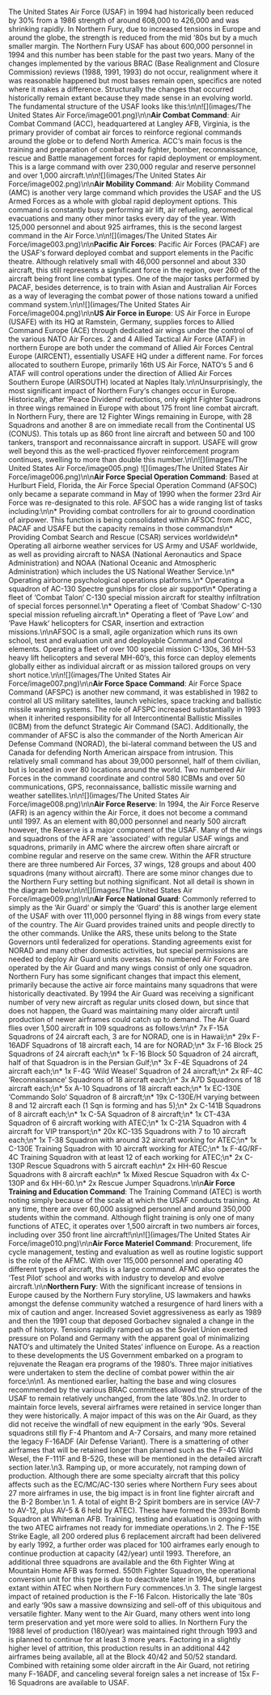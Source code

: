 The United States Air Force (USAF) in 1994 had historically been reduced by 30% from a 1986 strength of around 608,000 to 426,000 and was shrinking rapidly. In Northern Fury, due to increased tensions in Europe and around the globe, the strength is reduced from the mid ‘80s but by a much smaller margin. The Northern Fury USAF has about 600,000 personnel in 1994 and this number has been stable for the past two years. Many of the changes implemented by the various BRAC (Base Realignment and Closure Commission) reviews (1988, 1991, 1993) do not occur, realignment where it was reasonable happened but most bases remain open, specifics are noted where it makes a difference. Structurally the changes that occurred historically remain extant because they made sense in an evolving world. The fundamental structure of the USAF looks like this:\n\n![](images/The United States Air Force/image001.png)\n\n**Air Combat Command**: Air Combat Command (ACC), headquartered at Langley AFB, Virginia, is the primary provider of combat air forces to reinforce regional commands around the globe or to defend North America. ACC‘s main focus is the training and preparation of combat ready fighter, bomber, reconnaissance, rescue and Battle management forces for rapid deployment or employment. This is a large command with over 230,000 regular and reserve personnel and over 1,000 aircraft.\n\n![](images/The United States Air Force/image002.png)\n\n**Air Mobility Command**: Air Mobility Command (AMC) is another very large command which provides the USAF and the US Armed Forces as a whole with global rapid deployment options. This command is constantly busy performing air lift, air refueling, aeromedical evacuations and many other minor tasks every day of the year. With 125,000 personnel and about 925 airframes, this is the second largest command in the Air Force.\n\n![](images/The United States Air Force/image003.png)\n\n**Pacific Air Forces**: Pacific Air Forces (PACAF) are the USAF‘s forward deployed combat and support elements in the Pacific theatre. Although relatively small with 46,000 personnel and about 330 aircraft, this still represents a significant force in the region, over 260 of the aircraft being front line combat types. One of the major tasks performed by PACAF, besides deterrence, is to train with Asian and Australian Air Forces as a way of leveraging the combat power of those nations toward a unified command system.\n\n![](images/The United States Air Force/image004.png)\n\n**US Air Force in Europe**: US Air Force in Europe (USAFE) with its HQ at Ramstein, Germany, supplies forces to Allied Command Europe (ACE) through dedicated air wings under the control of the various NATO Air Forces. 2 and 4 Allied Tactical Air Force (ATAF) in northern Europe are both under the command of Allied Air Forces Central Europe (AIRCENT), essentially USAFE HQ under a different name. For forces allocated to southern Europe, primarily 16th US Air Force, NATO‘s 5 and 6 ATAF will control operations under the direction of Allied Air Forces Southern Europe (AIRSOUTH) located at Naples Italy.\n\nUnsurprisingly, the most significant impact of Northern Fury‘s changes occur in Europe. Historically, after ‘Peace Dividend‘ reductions, only eight Fighter Squadrons in three wings remained in Europe with about 175 front line combat aircraft. In Northern Fury, there are 12 Fighter Wings remaining in Europe, with 28 Squadrons and another 8 are on immediate recall from the Continental US (CONUS). This totals up as 860 front line aircraft and between 50 and 100 tankers, transport and reconnaissance aircraft in support. USAFE will grow well beyond this as the well-practiced flyover reinforcement program continues, swelling to more than double this number.\n\n![](images/The United States Air Force/image005.png) ![](images/The United States Air Force/image006.png)\n\n**Air Force Special Operation Command**: Based at Hurlburt Field, Florida, the Air Force Special Operation Command (AFSOC) only became a separate command in May of 1990 when the former 23rd Air Force was re-designated to this role. AFSOC has a wide ranging list of tasks including:\n\n* Providing combat controllers for air to ground coordination of airpower. This function is being consolidated within AFSOC from ACC, PACAF and USAFE but the capacity remains in those commands\n* Providing Combat Search and Rescue (CSAR) services worldwide\n* Operating all airborne weather services for US Army and USAF worldwide, as well as providing aircraft to NASA (National Aeronautics and Space Administration) and NOAA (National Oceanic and Atmospheric Administration) which includes the US National Weather Service.\n* Operating airborne psychological operations platforms.\n* Operating a squadron of AC-130 Spectre gunships for close air support\n* Operating a fleet of ‘Combat Talon‘ C-130 special mission aircraft for stealthy infiltration of special forces personnel.\n* Operating a fleet of ‘Combat Shadow‘ C-130 special mission refueling aircraft.\n* Operating a fleet of ‘Pave Low‘ and ‘Pave Hawk‘ helicopters for CSAR, insertion and extraction missions.\n\nAFSOC is a small, agile organization which runs its own school, test and evaluation unit and deployable Command and Control elements. Operating a fleet of over 100 special mission C-130s, 36 MH-53 heavy lift helicopters and several MH-60‘s, this force can deploy elements globally either as individual aircraft or as mission tailored groups on very short notice.\n\n![](images/The United States Air Force/image007.png)\n\n**Air Force Space Command**: Air Force Space Command (AFSPC) is another new command, it was established in 1982 to control all US military satellites, launch vehicles, space tracking and ballistic missile warning systems. The role of AFSPC increased substantially in 1993 when it inherited responsibility for all Intercontinental Ballistic Missiles (ICBM) from the defunct Strategic Air Command (SAC). Additionally, the commander of AFSC is also the commander of the North American Air Defense Command (NORAD), the bi-lateral command between the US and Canada for defending North American airspace from intrusion. This relatively small command has about 39,000 personnel, half of them civilian, but is located in over 80 locations around the world. Two numbered Air Forces in the command coordinate and control 580 ICBMs and over 50 communications, GPS, reconnaissance, ballistic missile warning and weather satellites.\n\n![](images/The United States Air Force/image008.png)\n\n**Air Force Reserve**: In 1994, the Air Force Reserve (AFR) is an agency within the Air Force, it does not become a command until 1997. As an element with 80,000 personnel and nearly 500 aircraft however, the Reserve is a major component of the USAF. Many of the wings and squadrons of the AFR are ‘associated‘ with regular USAF wings and squadrons, primarily in AMC where the aircrew often share aircraft or combine regular and reserve on the same crew. Within the AFR structure there are three numbered Air Forces, 37 wings, 128 groups and about 400 squadrons (many without aircraft). There are some minor changes due to the Northern Fury setting but nothing significant. Not all detail is shown in the diagram below:\n\n![](images/The United States Air Force/image009.png)\n\n**Air Force National Guard**: Commonly referred to simply as the ‘Air Guard‘ or simply the ‘Guard‘ this is another large element of the USAF with over 111,000 personnel flying in 88 wings from every state of the country. The Air Guard provides trained units and people directly to the other commands. Unlike the ARS, these units belong to the State Governors until federalized for operations. Standing agreements exist for NORAD and many other domestic activities, but special permissions are needed to deploy Air Guard units overseas. No numbered Air Forces are operated by the Air Guard and many wings consist of only one squadron. Northern Fury has some significant changes that impact this element, primarily because the active air force maintains many squadrons that were historically deactivated. By 1994 the Air Guard was receiving a significant number of very new aircraft as regular units closed down, but since that does not happen, the Guard was maintaining many older aircraft until production of newer airframes could catch up to demand. The Air Guard flies over 1,500 aircraft in 109 squadrons as follows:\n\n* 7x F-15A Squadrons of 24 aircraft each, 3 are for NORAD, one is in Hawaii;\n* 29x F-16ADF Squadrons of 18 aircraft each, 14 are for NORAD;\n* 3x F-16 Block 25 Squadrons of 24 aircraft each;\n* 1x F-16 Block 50 Squadron of 24 aircraft, half of that Squadron is in the Persian Gulf;\n* 3x F-4E Squadrons of 24 aircraft each;\n* 1x F-4G ‘Wild Weasel‘ Squadron of 24 aircraft;\n* 2x RF-4C ‘Reconnaissance‘ Squadrons of 18 aircraft each;\n* 3x A7D Squadrons of 18 aircraft each;\n* 5x A-10 Squadrons of 18 aircraft each;\n* 1x EC-130E ‘Commando Solo‘ Squadron of 8 aircraft;\n* 19x C-130E/H varying between 8 and 12 aircraft each (1 Sqn is forming and has 5);\n* 2x C-141B Squadrons of 8 aircraft each;\n* 1x C-5A Squadron of 8 aircraft;\n* 1x CT-43A Squadron of 6 aircraft working with ATEC;\n* 1x C-21A Squadron with 4 aircraft for VIP transport;\n* 20x KC-135 Squadrons with 7 to 10 aircraft each;\n* 1x T-38 Squadron with around 32 aircraft working for ATEC;\n* 1x C-130E Training Squadron with 10 aircraft working for ATEC;\n* 1x F-4G/RF-4C Training Squadron with at least 12 of each working for ATEC;\n* 2x C-130P Rescue Squadrons with 5 aircraft each\n* 2x HH-60 Rescue Squadrons with 8 aircraft each\n* 1x Mixed Rescue Squadron with 4x C-130P and 6x HH-60.\n\* 2x Rescue Jumper Squadrons.\n\n**Air Force Training and Education Command**: The Training Command (ATEC) is worth noting simply because of the scale at which the USAF conducts training. At any time, there are over 60,000 assigned personnel and around 350,000 students within the command. Although flight training is only one of many functions of ATEC, it operates over 1,500 aircraft in two numbers air forces, including over 350 front line aircraft!\n\n![](images/The United States Air Force/image010.png)\n\n**Air Force Materiel Command**: Procurement, life cycle management, testing and evaluation as well as routine logistic support is the role of the AFMC. With over 115,000 personnel and operating 40 different types of aircraft, this is a large command. AFMC also operates the ‘Test Pilot‘ school and works with industry to develop and evolve aircraft.\n\n**Northern Fury**: With the significant increase of tensions in Europe caused by the Northern Fury storyline, US lawmakers and hawks amongst the defense community watched a resurgence of hard liners with a mix of caution and anger. Increased Soviet aggressiveness as early as 1989 and then the 1991 coup that deposed Gorbachev signaled a change in the path of history. Tensions rapidly ramped up as the Soviet Union exerted pressure on Poland and Germany with the apparent goal of minimalizing NATO‘s and ultimately the United States‘ influence on Europe. As a reaction to these developments the US Government embarked on a program to rejuvenate the Reagan era programs of the 1980‘s. Three major initiatives were undertaken to stem the decline of combat power within the air force:\n\n1. As mentioned earlier, halting the base and wing closures recommended by the various BRAC committees allowed the structure of the USAF to remain relatively unchanged, from the late ‘80s.\n2. In order to maintain force levels, several airframes were retained in service longer than they were historically. A major impact of this was on the Air Guard, as they did not receive the windfall of new equipment in the early ‘90s. Several squadrons still fly F-4 Phantom and A-7 Corsairs, and many more retained the legacy F-16ADF (Air Defense Variant). There is a smattering of other airframes that will be retained longer than planned such as the F-4G Wild Wesel, the F-111F and B-52G, these will be mentioned in the detailed aircraft section later.\n3. Ramping up, or more accurately, not ramping down of production. Although there are some specialty aircraft that this policy affects such as the EC/MC/AC-130 series where Northern Fury sees about 27 more airframes in use, the big impact is in front line fighter aircraft and the B-2 Bomber.\n 1. A total of eight B-2 Spirit bombers are in service (AV-7 to AV-12, plus AV-5 & 6 held by ATEC). These have formed the 393rd Bomb Squadron at Whiteman AFB. Training, testing and evaluation is ongoing with the two ATEC airframes not ready for immediate operations.\n 2. The F-15E Strike Eagle, all 200 ordered plus 6 replacement aircraft had been delivered by early 1992, a further order was placed for 100 airframes early enough to continue production at capacity (42/year) until 1993. Therefore, an additional three squadrons are available and the 6th Fighter Wing at Mountain Home AFB was formed. 550th Fighter Squadron, the operational conversion unit for this type is due to deactivate later in 1994, but remains extant within ATEC when Northern Fury commences.\n 3. The single largest impact of retained production is the F-16 Falcon. Historically the late ‘80s and early ‘90s saw a massive downsizing and sell-off of this ubiquitous and versatile fighter. Many went to the Air Guard, many others went into long term preservation and yet more were sold to allies. In Northern Fury the 1988 level of production (180/year) was maintained right through 1993 and is planned to continue for at least 3 more years. Factoring in a slightly higher level of attrition, this production results in an additional 442 airframes being available, all at the Block 40/42 and 50/52 standard. Combined with retaining some older aircraft in the Air Guard, not retiring many F-16ADF, and canceling several foreign sales a net increase of 15x F-16 Squadrons are available to USAF.
